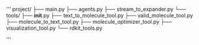 '''
project/
├── main.py
├── agents.py
├── stream_to_expander.py
└── tools/
    ├── __init__.py
    ├── text_to_molecule_tool.py
    ├── valid_molecule_tool.py
    ├── molecule_to_text_tool.py
    ├── molecule_optimizer_tool.py
    ├── visualization_tool.py
    └── rdkit_tools.py


'''

